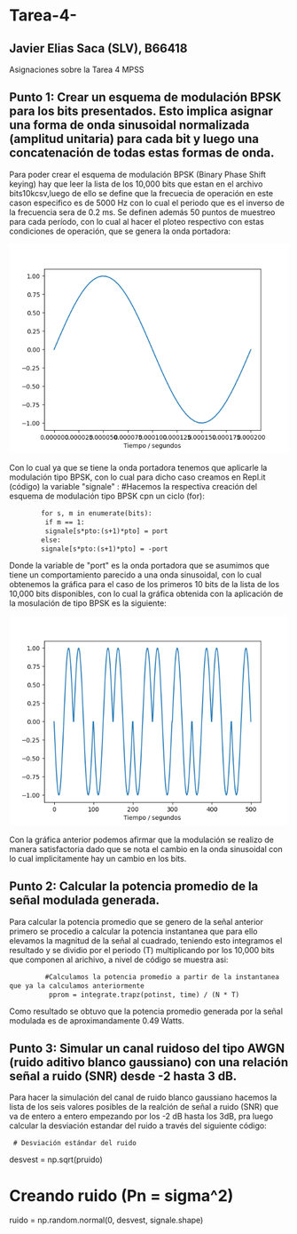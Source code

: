 # Tarea-4-
## Javier Elias Saca (SLV), B66418
Asignaciones sobre la Tarea 4 MPSS

## Punto 1: Crear un esquema de modulación BPSK para los bits presentados. Esto implica asignar una forma de onda sinusoidal normalizada (amplitud unitaria) para cada bit y luego una concatenación de todas estas formas de onda.

  Para poder crear el esquema de modulación BPSK (Binary Phase Shift keying) hay que leer la lista  de los 10,000 bits que estan en el archivo bits10kcsv,luego de ello se define que la frecuecia de operación en este cason especifico es de 5000 Hz con lo cual el periodo que es el inverso de la frecuencia sera de 0.2 ms. Se definen además 50 puntos de muestreo para cada período, con lo cual al hacer el ploteo respectivo con estas condiciones de operación, que se genera la onda portadora: 
  
 ![enter image description here](/portadora.png)

Con lo cual ya que se tiene la onda portadora tenemos que aplicarle la modulación tipo BPSK, con lo cual para dicho caso creamos en Repl.it (código) la variable "signale" :
        #Hacemos la respectiva creación del esquema de modulación tipo BPSK cpn un ciclo (for):
        
            for s, m in enumerate(bits):
             if m == 1:
             signale[s*pto:(s+1)*pto] = port
            else: 
            signale[s*pto:(s+1)*pto] = -port
            
Donde la variable de "port" es la onda portadora que se asumimos que tiene un comportamiento parecido a una onda sinusoidal, con lo cual obtenemos la gráfica para el caso de los primeros 10 bits de la lista de los 10,000 bits disponibles, con lo cual la gráfica obtenida con la aplicación de la mosulación de tipo BPSK es la siguiente: 

 ![enter image description here](/modulada.png)
 
 Con la gráfica anterior podemos afirmar que la modulación se realizo de manera satisfactoria dado que se nota el cambio en la onda sinusoidal con lo cual implicitamente hay un cambio en los bits.
 
 ## Punto 2: Calcular la potencia promedio de la señal modulada generada.
 
 Para calcular la potencia promedio que se genero de la señal anterior primero se procedio a calcular la potencia instantanea que para ello elevamos la magnitud de la señal al cuadrado, teniendo esto integramos el resultado y se dividio por el periodo (T) multiplicando por los 10,000 bits que componen al arichivo, a nivel de código se muestra asi: 
 
 
             #Calculamos la potencia promedio a partir de la instantanea que ya la calculamos anteriormente
              pprom = integrate.trapz(potinst, time) / (N * T)
              
Como resultado se obtuvo que la potencia promedio generada por la señal modulada es de aproximandamente 0.49 Watts.


 ## Punto 3: Simular un canal ruidoso del tipo AWGN (ruido aditivo blanco gaussiano) con una relación señal a ruido (SNR) desde -2 hasta 3 dB.
 
 Para hacer la simulación del canal de ruido blanco gaussiano hacemos la lista de los seis valores posibles de la realción de señal a ruido (SNR) que va de entero a entero empezando por los -2 dB hasta los 3dB, pra luego calcular la desviación estandar del ruido a través del siguiente código: 
 
     # Desviación estándar del ruido
  
  desvest = np.sqrt(pruido)
  
  # Creando  ruido (Pn = sigma^2)
  
  ruido = np.random.normal(0, desvest, signale.shape)
 
 
